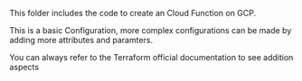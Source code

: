 This folder includes the code to create an Cloud Function on GCP.

This is a basic Configuration, more complex configurations can be made by adding more attributes and paramters.

You can always refer to the Terraform official documentation to see addition aspects 
